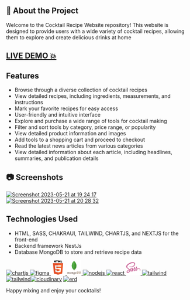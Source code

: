 <h2 align="left">🌟 About the Project</h2>

<p>Welcome to the Cocktail Recipe Website repository! This website is designed to provide users with a wide variety of cocktail recipes, allowing them to explore and create delicious drinks at home </p>

<h2><p><a href="https://receta-opal.vercel.app/" target="_blank">LIVE DEMO 💥</a></p></h2>



## Features

- Browse through a diverse collection of cocktail recipes
- View detailed recipes, including ingredients, measurements, and instructions
- Mark your favorite recipes for easy access
- User-friendly and intuitive interface
- Explore and purchase a wide range of tools for cocktail making
- Filter and sort tools by category, price range, or popularity
- View detailed product information and images
- Add tools to a shopping cart and proceed to checkout
- Read the latest news articles from various categories
- View detailed information about each article, including headlines, summaries, and publication details

## 📷 Screenshots
<a href="https://receta-opal.vercel.app/" target="_blank" rel="noreferrer"><img width="1440" alt="Screenshot 2023-05-21 at 19 24 17" src="https://github.com/Pinecone-aqua/receta/assets/109960140/c9960700-8e40-44f9-851f-346e37c403c7"></a>
<a href="https://receta-opal.vercel.app/" target="_blank" rel="noreferrer"><img width="1440" alt="Screenshot 2023-05-21 at 20 28 32" src="https://github.com/Pinecone-aqua/receta/assets/109960140/e218f2a7-ec6b-4969-ad22-c53d53a2142e"></a>




## Technologies Used

- HTML, SASS, CHAKRAUI, TAILWIND, CHARTJS, and NEXTJS for the front-end
- Backend framework NestJs
- Database MongoDB to store and retrieve recipe data

<p align="left"> <a href="https://www.chartjs.org" target="_blank" rel="noreferrer"> <img src="https://www.chartjs.org/media/logo-title.svg" alt="chartjs" width="40" height="40"/> </a> <a href="https://www.figma.com/" target="_blank" rel="noreferrer"> <img src="https://www.vectorlogo.zone/logos/figma/figma-icon.svg" alt="figma" width="40" height="40"/> </a> <a href="https://www.w3.org/html/" target="_blank" rel="noreferrer"> <img src="https://raw.githubusercontent.com/devicons/devicon/master/icons/html5/html5-original-wordmark.svg" alt="html5" width="40" height="40"/> </a> <a href="https://www.mongodb.com/" target="_blank" rel="noreferrer"> <img src="https://raw.githubusercontent.com/devicons/devicon/master/icons/mongodb/mongodb-original-wordmark.svg" alt="mongodb" width="40" height="40"/> </a>  <a href="https://nestjs.com/" target="_blank" rel="noreferrer"> <img src="https://www.svgrepo.com/show/354107/nestjs.svg" alt="nodejs" width="40" height="40"/> </a> <a href="https://nextjs.org/" target="_blank" rel="noreferrer"> <img src="https://www.drupal.org/files/project-images/nextjs-icon-dark-background.png" alt="react" width="40" height="40"/> </a> <a href="https://sass-lang.com" target="_blank" rel="noreferrer"> <img src="https://raw.githubusercontent.com/devicons/devicon/master/icons/sass/sass-original.svg" alt="sass" width="40" height="40"/> </a> <a href="https://tailwindcss.com/" target="_blank" rel="noreferrer"> <img src="https://www.vectorlogo.zone/logos/tailwindcss/tailwindcss-icon.svg" alt="tailwind" width="40" height="40"/> </a><a href="https://chakra-ui.com/"><img src="https://pbs.twimg.com/profile_images/1244925541448286208/rzylUjaf_400x400.jpg" alt="tailwind" width="40" height="40"/></a><a href="https://cloudinary.com/" target="_blank" rel="noreferrer"><img src="https://www.svgrepo.com/show/353566/cloudinary.svg" alt="cloudinary" width="40" height="40"/></a> <a href="https://www.lucidchart.com/pages/er-diagrams" target="_blank" rel="noreferrer"><img src="https://store-images.s-microsoft.com/image/apps.21470.0d68eb0c-3794-4e04-bc3c-5ba740505a6b.aab178a6-9723-4bed-928b-5960ab04b7c1.cf9efa9f-8b1b-4da5-8ff5-557856986e2f.png" alt="erd" width="40" height="40"/></a></p>


Happy mixing and enjoy your cocktails!
